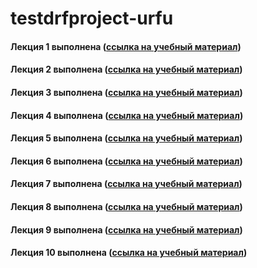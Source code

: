 # testdrfproject-urfu
 
#### Лекция 1 выполнена ([ссылка на учебный материал](https://www.youtube.com/watch?v=i-uvtDKeFgE&list=PLA0M1Bcd0w8xZA3Kl1fYmOH_MfLpiYMRs&index=1&pp=iAQB))
#### Лекция 2 выполнена ([ссылка на учебный материал](https://www.youtube.com/watch?v=EVrMbS14FdE&list=PLA0M1Bcd0w8xZA3Kl1fYmOH_MfLpiYMRs&index=3))
#### Лекция 3 выполнена ([ссылка на учебный материал](https://www.youtube.com/watch?v=HNqt2wZyKz4&list=PLA0M1Bcd0w8xZA3Kl1fYmOH_MfLpiYMRs&index=4))
#### Лекция 4 выполнена ([ссылка на учебный материал](https://www.youtube.com/watch?v=OTHjIsv8_Hc&list=PLA0M1Bcd0w8xZA3Kl1fYmOH_MfLpiYMRs&index=5))
#### Лекция 5 выполнена ([ссылка на учебный материал](https://www.youtube.com/watch?v=tW7Bg5zMyKI&list=PLA0M1Bcd0w8xZA3Kl1fYmOH_MfLpiYMRs&index=6))
#### Лекция 6 выполнена ([ссылка на учебный материал](https://www.youtube.com/watch?v=-7NbLKn5L9w&list=PLA0M1Bcd0w8xZA3Kl1fYmOH_MfLpiYMRs&index=6))
#### Лекция 7 выполнена ([ссылка на учебный материал](https://www.youtube.com/watch?v=m7asgk5F0u8&list=PLA0M1Bcd0w8xZA3Kl1fYmOH_MfLpiYMRs&index=7))
#### Лекция 8 выполнена ([ссылка на учебный материал](https://www.youtube.com/watch?v=FiRmAMroTh0&list=PLA0M1Bcd0w8xZA3Kl1fYmOH_MfLpiYMRs&index=8))
#### Лекция 9 выполнена ([ссылка на учебный материал](https://www.youtube.com/watch?v=Ur24Ms-MD5k&list=PLA0M1Bcd0w8xZA3Kl1fYmOH_MfLpiYMRs&index=9))
#### Лекция 10 выполнена ([ссылка на учебный материал](https://www.youtube.com/watch?v=PQwDeI0DDW4&list=PLA0M1Bcd0w8xZA3Kl1fYmOH_MfLpiYMRs&index=10))
